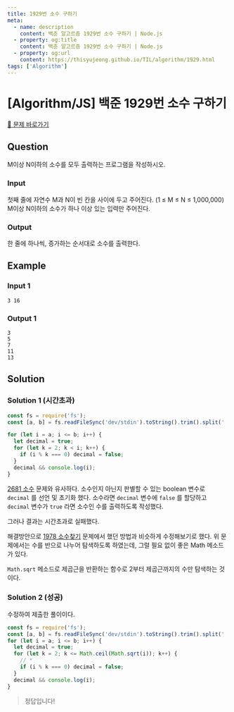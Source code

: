 ```yaml
---
title: 1929번 소수 구하기
meta:
  - name: description
    content: 백준 알고르즘 1929번 소수 구하기 | Node.js
  - property: og:title
    content: 백준 알고르즘 1929번 소수 구하기 | Node.js
  - property: og:url
    content: https://thisyujeong.github.io/TIL/algorithm/1929.html
tags: ['Algorithm']
---
```


# [Algorithm/JS] 백준 1929번 소수 구하기

[🔗 문제 바로가기](https://www.acmicpc.net/problem/1929)

## Question

M이상 N이하의 소수를 모두 출력하는 프로그램을 작성하시오.

### Input

첫째 줄에 자연수 M과 N이 빈 칸을 사이에 두고 주어진다. (1 ≤ M ≤ N ≤ 1,000,000) M이상 N이하의 소수가 하나 이상 있는 입력만 주어진다.

### Output

한 줄에 하나씩, 증가하는 순서대로 소수를 출력한다.

## Example

### Input 1

```
3 16
```

### Output 1

```
3
5
7
11
13
```

## Solution

### Solution 1 (시간초과)

```js
const fs = require('fs');
const [a, b] = fs.readFileSync('dev/stdin').toString().trim().split(' ').map(Number);

for (let i = a; i <= b; i++) {
  let decimal = true;
  for (let k = 2; k < i; k++) {
    if (i % k === 0) decimal = false;
  }
  decimal && console.log(i);
}
```

[2681 소수](https://thisyujeong.github.io/TIL/algorithm/2681.html) 문제와 유사하다. 소수인지 아닌지 판별할 수 있는 boolean 변수로 `decimal` 를 선언 및 초기화 했다. 소수라면 `decimal` 변수에 `false` 를 할당하고 `decimal` 변수가 `true` 라면 소수인 수를 출력하도록 작성했다.

그러나 결과는 시간초과로 실패했다.

해결방안으로 [1978 소수찾기](https://thisyujeong.github.io/TIL/algorithm/1978.html) 문제에서 했던 방법과 비슷하게 수정해보기로 했다. 위 문제에서는 수를 반으로 나누어 탐색하도록 하였는데, 그럴 필요 없이 좋은 Math 메소드가 있다.

`Math.sqrt` 메소드로 제곱근을 반환하는 함수로 2부터 제곱근까지의 수만 탐색하는 것이다.

### Solution 2 (성공)

수정하여 제출한 풀이이다.

```js
const fs = require('fs');
const [a, b] = fs.readFileSync('dev/stdin').toString().trim().split(' ').map(Number);
for (let i = a; i <= b; i++) {
  let decimal = true;
  for (let k = 2; k <= Math.ceil(Math.sqrt(i)); k++) {
    // *
    if (i % k === 0) decimal = false;
  }
  decimal && console.log(i);
}
```

> 정답입니다!
